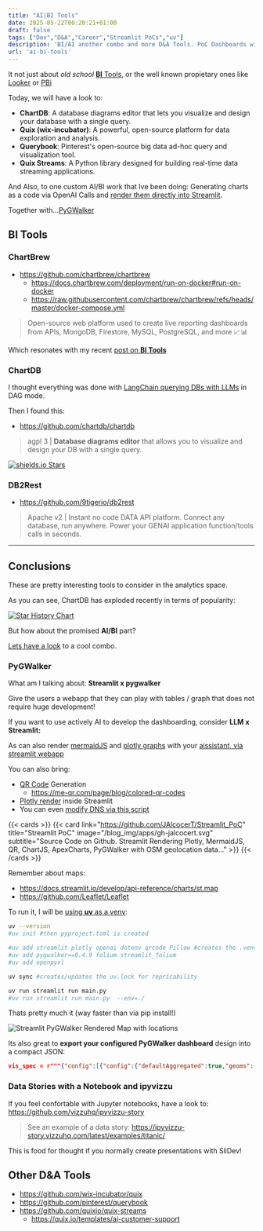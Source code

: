 ```yaml
---
title: "AI|BI Tools"
date: 2025-05-22T00:20:21+01:00
draft: false
tags: ["Dev","D&A","Career","Streamlit PoCs","uv"]
description: 'BI/AI another combo and more D&A Tools. PoC Dashboards with PyGWalker can be a thing!'
url: 'ai-bi-tools'
---
```



It not just about *old school* [**BI** Tools](https://jalcocert.github.io/JAlcocerT/setup-bi-tools-docker/), or the well known propietary ones like [Looker](https://jalcocert.github.io/JAlcocerT/understanding-google-cloud-platform/) or [PBi](https://github.com/JAlcocerT/PBi)

Today, we will have a look to:

* **ChartDB**: A database diagrams editor that lets you visualize and design your database with a single query.
* **Quix (wix-incubator)**: A powerful, open-source platform for data exploration and analysis.
* **Querybook**: Pinterest's open-source big data ad-hoc query and visualization tool.
* **Quix Streams**: A Python library designed for building real-time data streaming applications.

And Also, to one custom AI/BI work that Ive been doing: Generating charts as a code via OpenAI Calls and [render them directly into Streamlit](#conclusions).

Together with...[PyGWalker](#pygwalker)

## BI Tools

### ChartBrew

* https://github.com/chartbrew/chartbrew
  * https://docs.chartbrew.com/deployment/run-on-docker#run-on-docker
  * https://raw.githubusercontent.com/chartbrew/chartbrew/refs/heads/master/docker-compose.yml

>  Open-source web platform used to create live reporting dashboards from APIs, MongoDB, Firestore, MySQL, PostgreSQL, and more 📈📊 

Which resonates with my recent [post on **BI Tools**](https://jalcocert.github.io/JAlcocerT/setup-bi-tools-docker/)

### ChartDB

I thought everything was done with [LangChain querying DBs with LLMs](https://jalcocert.github.io/JAlcocerT/langchain-chat-with-database/) in DAG mode.

Then I found this:

* https://github.com/chartdb/chartdb

> agpl 3 | **Database diagrams editor** that allows you to visualize and design your DB with a single query.

[![shields.io Stars](https://img.shields.io/github/stars/chartdb/chartdb)](https://github.com/chartdb/chartdb/stargazers)

### DB2Rest

* https://github.com/9tigerio/db2rest

> Apache v2 | Instant no code DATA API platform. Connect any database, run anywhere. Power your GENAI application function/tools calls in seconds.


---

## Conclusions

These are pretty interesting tools to consider in the analytics space.

As you can see, ChartDB has exploded recently in terms of popularity:

[![Star History Chart](https://api.star-history.com/svg?repos=chartdb/chartdb,wix-incubator/quix,pinterest/querybook,quixio/quix-streams&type=Date)](https://star-history.com/chartdb/chartdb&wix-incubator/quix&pinterest/querybook&quixio/quix-streams&Date)

But how about the promised **AI/BI** part?

[Lets have a look](#pygwalker) to a cool combo.

### PyGWalker

What am I talking about: **Streamlit x pygwalker**

Give the users a webapp that they can play with tables / graph that does not require huge development!

If you want to use actively AI to develop the dashboarding, consider **LLM x Streamlit:**

As can also render [mermaidJS](https://github.com/JAlcocerT/Streamlit-AIssistant/blob/main/Z_AIgents/OpenAI_mermaid_v2c.py) and [plotly graphs](https://github.com/JAlcocerT/Streamlit-AIssistant/blob/main/Z_AIgents/OpenAI_plotly_v1b.py) with your [aissistant, via streamlit webapp](https://github.com/JAlcocerT/Streamlit-AIssistant/tree/main)

You can also bring:

* [QR Code](https://github.com/JAlcocerT/Streamlit_PoC/blob/main/Utils/QR_Gen.py) Generation
  * https://me-qr.com/page/blog/colored-qr-codes
* [Plotly render](https://github.com/JAlcocerT/Streamlit_PoC/blob/main/Utils/st_Plotly.py) inside Streamlit
* You can even [modify DNS via this script](https://github.com/JAlcocerT/Streamlit_PoC/blob/main/flask_dnsupdater.py)

{{< cards >}}
  {{< card link="https://github.com/JAlcocerT/Streamlit_PoC" title="Streamlit PoC" image="/blog_img/apps/gh-jalcocert.svg" subtitle="Source Code on Github. Streamlit Rendering Plotly, MermaidJS, QR, ChartJS, ApexCharts, PyGWalker with OSM geolocation data..." >}}
{{< /cards >}}

Remember about maps:

* https://docs.streamlit.io/develop/api-reference/charts/st.map
* https://github.com/Leaflet/Leaflet

To run it, I will be [using **uv** as a venv](https://jalcocert.github.io/JAlcocerT/useful-python-stuff/#uv):

```sh
uv --version
#uv init #then pyproject.toml is created

#uv add streamlit plotly openai dotenv qrcode Pillow #creates the .venv
#uv add pygwalker==0.4.9 folium streamlit_folium
#uv add openpyxl

uv sync #creates/updates the uv.lock for repricability

uv run streamlit run main.py
#uv run streamlit run main.py  --env=./
```

Thats pretty much it (way faster than via pip install!)

![Streamlit PyGWalker Rendered Map with locations](/blog_img/apps/streamlit/st_pygwalker_map.png)

Its also great to **export your configured PyGWalker dashboard** design into a compact JSON:

```json
vis_spec = r"""{"config":[{"config":{"defaultAggregated":true,"geoms":["poi"],"coordSystem":"geographic","limit":-1,"timezoneDisplayOffset":0},"encodings":{"dimensions":[{"fid":"OLT","name":"OLT","basename":"OLT","semanticType":"nominal","analyticType":"dimension","offset":0},{"fid":"Latitude","name":"Latitude","basename":"Latitude","semanticType":"quantitative","analyticType":"dimension","offset":0},{"fid":"Longitude","name":"Longitude","basename":"Longitude","semanticType":"quantitative","analyticType":"dimension","offset":0},{"fid":"Geohash","name":"Geohash","basename":"Geohash","semanticType":"nominal","analyticType":"dimension","offset":0},{"fid":"SyntheticMapped","name":"SyntheticMapped","basename":"SyntheticMapped","semanticType":"nominal","analyticType":"dimension","offset":0},{"fid":"gw_mea_key_fid","name":"Measure names","analyticType":"dimension","semanticType":"nominal"}],"measures":[{"fid":"SyntheticLocationsforOLT","name":"SyntheticLocationsforOLT","basename":"SyntheticLocationsforOLT","analyticType":"measure","semanticType":"quantitative","aggName":"sum","offset":0},{"fid":"Viewers","name":"Viewers","basename":"Viewers","analyticType":"measure","semanticType":"quantitative","aggName":"sum","offset":0},{"fid":"Viewers_1","name":"Viewers_1","basename":"Viewers_1","analyticType":"measure","semanticType":"quantitative","aggName":"sum","offset":0},{"fid":"Viewers_14","name":"Viewers_14","basename":"Viewers_14","analyticType":"measure","semanticType":"quantitative","aggName":"sum","offset":0},{"fid":"KPI_1","name":"KPI_1","basename":"KPI_1","analyticType":"measure","semanticType":"quantitative","aggName":"sum","offset":0},{"fid":"KPI_14","name":"KPI_14","basename":"KPI_14","analyticType":"measure","semanticType":"quantitative","aggName":"sum","offset":0},{"analyticType":"measure","fid":"gw_SkCP","name":"KPI_Color","semanticType":"quantitative","computed":true,"aggName":"sum","expression":{"op":"expr","as":"gw_SkCP","params":[{"type":"sql","value":"case when KPI_14 > 0.07 then 1 else 0 end"}]}},{"fid":"gw_count_fid","name":"Row count","analyticType":"measure","semanticType":"quantitative","aggName":"sum","computed":true,"expression":{"op":"one","params":[],"as":"gw_count_fid"}},{"fid":"gw_mea_val_fid","name":"Measure values","analyticType":"measure","semanticType":"quantitative","aggName":"sum"}],"rows":[],"columns":[],"color":[{"analyticType":"measure","fid":"gw_SkCP","name":"KPI_Color","semanticType":"quantitative","computed":true,"aggName":"sum","expression":{"op":"expr","as":"gw_SkCP","params":[{"type":"sql","value":"case when KPI_14 > 0.07 then 1 else 0 end"}]}}],"opacity":[],"size":[],"shape":[],"radius":[],"theta":[],"longitude":[{"fid":"Longitude","name":"Longitude","basename":"Longitude","semanticType":"quantitative","analyticType":"dimension","offset":0}],"latitude":[{"fid":"Latitude","name":"Latitude","basename":"Latitude","semanticType":"quantitative","analyticType":"dimension","offset":0}],"geoId":[],"details":[{"fid":"KPI_1","name":"KPI_1","basename":"KPI_1","analyticType":"measure","semanticType":"quantitative","aggName":"sum","offset":0},{"fid":"KPI_14","name":"KPI_14","basename":"KPI_14","analyticType":"measure","semanticType":"quantitative","aggName":"sum","offset":0}],"filters":[],"text":[]},"layout":{"showActions":false,"showTableSummary":false,"stack":"stack","interactiveScale":false,"zeroScale":true,"size":{"mode":"auto","width":800,"height":600},"format":{},"geoKey":"name","resolve":{"x":false,"y":false,"color":false,"opacity":false,"shape":false,"size":false},"scaleIncludeUnmatchedChoropleth":false,"showAllGeoshapeInChoropleth":false,"colorPalette":"darkGreen","useSvg":false,"scale":{"opacity":{},"size":{}}},"visId":"gw_-1jR","name":"Chart 1"}],"chart_map":{},"workflow_list":[{"workflow":[{"type":"transform","transform":[{"key":"gw_SkCP","expression":{"op":"expr","as":"gw_SkCP","params":[{"type":"sql","value":"(CASE  WHEN (\"KPI_14\" > (0.07)) THEN (1) ELSE (0) END )"}]}}]},{"type":"view","query":[{"op":"aggregate","groupBy":["Longitude","Latitude"],"measures":[{"field":"gw_SkCP","agg":"sum","asFieldKey":"gw_SkCP_sum"},{"field":"KPI_1","agg":"sum","asFieldKey":"KPI_1_sum"},{"field":"KPI_14","agg":"sum","asFieldKey":"KPI_14_sum"}]}]}]}],"version":"0.4.9"}"""
```

### Data Stories with a Notebook and ipyvizzu

If you feel confortable with Jupyter notebooks, have a look to: https://github.com/vizzuhq/ipyvizzu-story

> See an example of a data story: https://ipyvizzu-story.vizzuhq.com/latest/examples/titanic/

This is food for thought if you normally create presentations with SliDev!

## Other D&A Tools

* https://github.com/wix-incubator/quix
* https://github.com/pinterest/querybook
* https://github.com/quixio/quix-streams
    * https://quix.io/templates/ai-customer-support